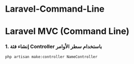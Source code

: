 # Laravel-Command-Line
# Laravel MVC (Command Line)

### 1. **إنشاء فئة Controller باستخدام سطر الأوامر**
```bash
php artisan make:controller NameController
